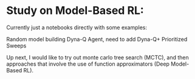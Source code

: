 # Study on Model-Based RL:

Currently just a notebooks directly with some examples:

   Random model building
   Dyna-Q Agent, need to add Dyna-Q+ 
   Prioritized Sweeps

Up next, I would like to try out monte carlo tree search (MCTC), and then approaches that
involve the use of function approximators (Deep Model-Based RL).
